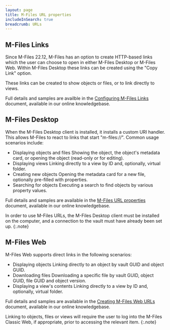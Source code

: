 ```yaml
---
layout: page
title: M-Files URL properties
includeInSearch: true
breadcrumb: URLs
---
```


## M-Files Links

Since M-Files 22.12, M-Files has an option to create HTTP-based links which the user can choose to open in either M-Files Desktop or M-Files Web.  Within M-Files Desktop these links can be created using the "Copy Link" option.

These links can be created to show objects or files, or to link directly to views.

Full details and samples are availble in the [Configuring M-Files Links](https://kb.cloudvault.m-files.com/Default.aspx?#3ECA226F-7B54-428B-B539-DE443E6134EC/object/225FB16D-FD29-4744-9321-4FDD7C52127C/latest) document, available in our online knowledgebase.

## M-Files Desktop

When the M-Files Desktop client is installed, it installs a custom URI handler.  This allows M-Files to react to links that start "m-files://".  Common usage scenarios include:

* Displaying objects and files
Showing the object, the object's metadata card, or opening the object (read-only or for editing).
* Displaying views
Linking directly to a view by ID and, optionally, virtual folder.
* Creating new objects
Opening the metadata card for a new file, optionally pre-filled with properties.
* Searching for objects
Executing a search to find objects by various property values.

Full details and samples are available in the [M-Files URL properties](https://kb.cloudvault.m-files.com/Default.aspx?#3ECA226F-7B54-428B-B539-DE443E6134EC/object/BE2AA2E4-8B75-43DF-8E31-C045A31938B0/latest) document, available in our online knowledgebase.

In order to use M-Files URLs, the M-Files Desktop client must be installed on the computer, and a connection to the vault must have already been set up.
{:.note}

## M-Files Web

M-Files Web supports direct links in the following scenarios:

* Displaying objects
Linking directly to an object by vault GUID and object GUID.
* Downloading files
Downloading a specific file by vault GUID, object GUID, file GUID and object version.
* Displaying a view's contents
Linking directly to a view by ID and, optionally, virtual folder.

Full details and samples are available in the [Creating M-Files Web URLs](https://kb.cloudvault.m-files.com/Default.aspx?#3ECA226F-7B54-428B-B539-DE443E6134EC/object/A20AFDD6-9F0E-42FB-AA30-D2347142B51C/latest) document, available in our online knowledgebase.

Linking to objects, files or views will require the user to log into the M-Files Classic Web, if appropriate, prior to accessing the relevant item.
{:.note}
